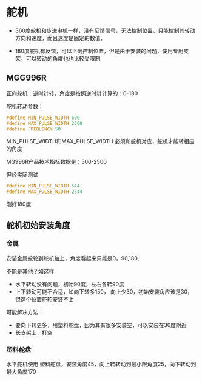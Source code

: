 # 舵机

* 360度舵机和步进电机一样，没有反馈信号，无法控制位置，只能控制其转动方向和速度，而且速度是固定的数值，

* 180度舵机有反馈，可以正确控制位置，但是由于安装的问题，使用专用支架，可以转动的角度也也比较受限制

## MGG996R

正向舵机：逆时针转，角度是按照逆时针计算的：0-180

舵机转动参数：
```c
#define MIN_PULSE_WIDTH 600
#define MAX_PULSE_WIDTH 2600
#define FREQUENCY 50
```

MIN_PULSE_WIDTH和MAX_PULSE_WIDTH 必须和舵机对应，舵机才能转相应的角度
  
MG996R产品技术指标数据是：500-2500

但经实际测试
```c
#define MIN_PULSE_WIDTH 544
#define MAX_PULSE_WIDTH 2544 
```
刚好180度

## 舵机初始安装角度

### 金属

安装金属舵轮到舵机轴上，角度看起来只能是0，90,180,  

不能是其他？如这样
* 水平转动没有问题，初始90度，左右各转90度
* 上下转动可能不合适，如向下转多150， 向上少30，初始安装角应该是30，但这个位置舵轮安装不上

可能解决方法：
* 要向下转更多，用塑料舵盘，因为其有很多安装空，可以安装在30度附近
* 长支架上，打空

### 塑料舵盘

水平舵机使用 塑料舵盘，安装角度45，向上转转动到最小限角度25，向下转动到最大角度170



